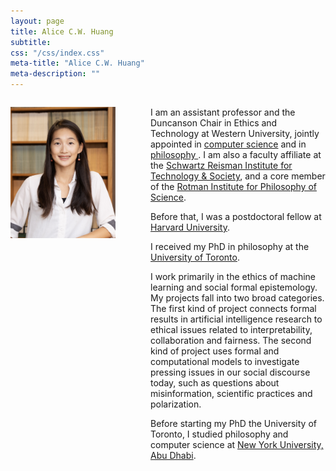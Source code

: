 ```yaml
---
layout: page
title: Alice C.W. Huang
subtitle:
css: "/css/index.css"
meta-title: "Alice C.W. Huang"
meta-description: ""
---
```

<!---
<div style="text-align: left;">
  <p><img src="/img/profile.jpg" width="60%" height="auto"></p>
</div>
-->

<div style="display: flex; justify-content: space-between; width: 100%;">
  <div style="flex: 1;">
    <p><img src="/img/profile.jpg" width="75%" height="auto"></p>
  </div>
  <div style="flex: 1.25;">
    <p>I am an assistant professor and the Duncanson Chair in Ethics and Technology at Western University, jointly appointed in <a href="https://www.csd.uwo.ca/">computer science</a> and in <a href="https://www.uwo.ca/philosophy/"> philosophy </a>. I am also a faculty affiliate at the <a href="https://srinstitute.utoronto.ca">Schwartz Reisman Institute for Technology & Society</a>, and a core member of the <a href="https://www.rotman.uwo.ca">Rotman Institute for Philosophy of Science</a>.</p>
    
  <p>Before that, I was a postdoctoral fellow at <a href="https://embeddedethics.seas.harvard.edu/">Harvard University</a>. </p>
    
  <p> I received my PhD in philosophy at the <a href="https://philosophy.utoronto.ca">University of Toronto</a>.

  <p>I work primarily in the ethics of machine learning and social formal epistemology. My projects fall into two broad categories. The first kind of project connects formal results in artificial intelligence research to ethical issues related to interpretability, collaboration and fairness. The second kind of project uses formal and computational models to investigate pressing issues in our social discourse today, such as questions about misinformation, scientific practices and polarization.</p>

  <p>Before starting my PhD the University of Toronto, I studied philosophy and computer science at <a href="https://nyuad.nyu.edu/en/">New York University, Abu Dhabi</a>.</p>


